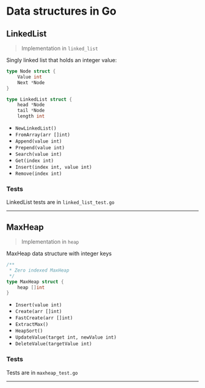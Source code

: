 # Data structures in Go

## LinkedList

> Implementation in `linked_list`

Singly linked list that holds an integer value:

```go
type Node struct {
	Value int
	Next *Node
}

type LinkedList struct {
	head *Node
	tail *Node
	length int
```

- `NewLinkedList()`
- `FromArray(arr []int)`
- `Append(value int)`
- `Prepend(value int)`
- `Search(value int)`
- `Get(index int)`
- `Insert(index int, value int)`
- `Remove(index int)`

### Tests

LinkedList tests are in `linked_list_test.go`

---

## MaxHeap

> Implementation in `heap`

MaxHeap data structure with integer keys

```go
/**
 * Zero indexed MaxHeap
 */
type MaxHeap struct {
	heap []int
}
```

- `Insert(value int)`
- `Create(arr []int)`
- `FastCreate(arr []int)`
- `ExtractMax()`
- `HeapSort()`
- `UpdateValue(target int, newValue int)`
- `DeleteValue(targetValue int)`

### Tests

Tests are in `maxheap_test.go`

---
